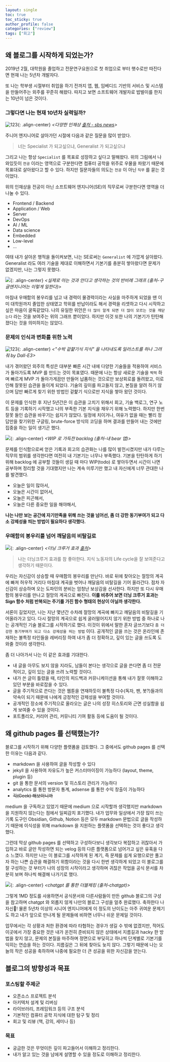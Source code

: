```yaml
---
layout: single
toc: true
toc_sticky: true
author_profile: false
categories: ["review"]
tags: ["회고"]
---
```


## 왜 블로그를 시작하게 되었는가?
2019년 2월, 대학원을 졸업하고 전문연구요원으로 첫 취업으로 부터 햇수로만 따진다면 현재 나는 5년차 개발자다.

또 나는 학부생 시절부터 취업을 하기 전까지 앱, 웹, 임베디드 기반의 서비스 및 시스템을 만들어주는 외주를 꾸준히 해왔다. 따지고 보면 소프트웨어 개발자로 밥벌이를 한지는 10년이 넘은 것이다.

### 그렇다면 나는 현재 10년차 실력일까?

![123](/assets/images/231228/1.png){: .align-center}
*<다양한 인재상 [출처 - sbs news](https://news.sbs.co.kr/news/endPage.do?news_id=N1007196814)>*

주니어 엔지니어로 살아가던 시절에 다음과 같은 질문을 많이 받았다. 

> 너는 Specialist 가 되고싶으냐, Generalist 가 되고싶으냐

그리고 나는 항상 `Specialist` 를 목표로 성장하고 싶다고 말해왔다. 위의 그림에서 나와있듯이 `전공` 이라는 영역으로 구분한다면 컴퓨터 공학을 위주로 우물을 파왔기 때문에 목표대로 살아왔다고 할 수 있다. 하지만 질문자들의 의도는 `전공` 이 아닌 `직무` 를 묻는 것이었다.

위의 인재상을 전공이 아닌 소프트웨어 엔지니어(SE)의 직무로써 구분한다면 영역을 더 나눌 수 있다.
- Frontend / Backend
- Application / Web
- Server
- DevOps
- AI / ML
- Data science
- Embedded
- Low-level
- ...

여태 내가 살아온 행적을 돌이켜보면, 나는 SE로써는 `Generalist` 에 가깝게 살아왔다. Generalist 라도 여러 기술을 제대로 이해하면서 기본기를 충분히 쌓아왔다면 문제가 없겠지만, 나는 그렇지 못했다. 

![](/assets/images/231228/3.png){: .align-center}
*<실제로 아는 것과 안다고 생각하는 것의 반비례 그래프 (출처-구글엔지니어는 이렇게 일한다)>*

마침내 우매함의 봉우리를 넘고 내 경력이 물경력이라는 사실을 마주하게 되었을 땐 이미 대학원까지 졸업한 상태였고 학위를 반납이라도 해서 경력을 리셋하고 다시 시작하고 싶은 마음이 굴뚝같았다. 나의 유일한 위안은 `더 많이 알게 되면 더 많이 모르는 것을 깨닫는다` 라는 것을 보여주는 위의 그래프 뿐이었다. 하지만 이것 또한 나의 기본기가 탄탄해졌다는 것을 의미하지는 않았다.

### 문제의 인식과 변화를 위한 노력
![123](/assets/images/231228/5.png){: .align-center}
*<"수박 겉햝기식 지식" 을 나타내도록 일러스트를 하나 그려줘 by Dall-E3>*

내가 겪어왔던 외주의 특성은 대부분 빠른 시간 내에 다양한 기술들을 적용하여 서비스가 돌아가도록 MVP 를 만드는 것이 목표였다. 때문에 나는 항상 새로운 기술을 `찍먹` 하며 빠르게 MVP 가 돌아가게끔만 만들어 납품하는 것으로만 보상회로를 돌려왔고, 이로 인해 잘못된 습관을 들이게 되었다. 기술의 깊이를 파고들지 않고, 본질을 알려 하기 않으며 답만 빠르게 찾기 위한 방법인 겉핥기 식으로만 지식을 쌓아 왔던 것이다.

이 문제를 인식한 후 지난 5년간은 이 습관을 고치기 위해서 회고, 기술 백로그, 연구 노트 등을 기록하기 시작했고 나의 부족한 기본 지식을 채우기 위해 노력했다. 하지만 한번 잘못 들인 습관을 바꾸기는 쉽지가 않았다. 일정에 치이거나, 여유가 없을 때는 빨리 정답만을 찾기위한 구글링, brute-force 방식의 코딩을 하며 결과를 만들어 내는 것에만 집중을 하는 일이 생기곤 했다. 

![](/assets/images/231228/4.png){: .align-center}
*<WIP 로 가득찬 backlog (출처-내 bear 앱)>*

문제를 인식함으로써 얻은 기록과 회고의 습관화는 나를 많이 발전시켰지만 내가 다루는 직무의 범위를 생각한다면 여전히 내 기본기는 너무나 부족했다. 기본을 탄탄하게 하기 위해 backlog 에 공부할 것들이 생길 때 마다 WIP(todo) 로 쌓아두면서 시간이 나면 공부하며 정리할 것을 기대했지만 나는 계속 미루기만 했고 내 자신에게 너무 관대한 나를 발견했다. 
- 오늘은 일이 많아서,
- 오늘은 시간이 없어서,
- 오늘은 피곤해서,
- 오늘은 다른 중요한 일을 해야해서,

**나는 나만 보는 공간에 자기만족을 위해 쓰는 것을 넘어선, 좀 더 강한 동기부여가 되고 다소 강제성을 띄는 방법이 필요하다 생각했다.**

### 우매함의 봉우리를 넘어 깨달음의 비탈길로
![](/assets/images/231228/2.png){: .align-center}
*<더닝 크루거 효과 [출처](https://jihoonkimtech.tistory.com/32)>*

> 나는 더닝크루거 효과를 참 좋아한다. 지식 노동자의 Life cycle을 잘 보여준다고 생각하기 때문이다. 

우리는 자신감이 상승할 때 우매함의 봉우리를 만난다. 바로 뒤에 찾아오는 절망의 계곡에 빠져 허우적 거리다 마침대 계곡을 벗어나 깨달음의 비탈길을 기어 올라간다. 점차 자신감이 상승하며 오는 도파민의 분비는 엄청난 보상감을 선사한다. 하지만 또 다시 우매함의 봉우리를 만나고 절망의 계곡으로 빠진다. **이를 비추어 보면 더닝 크루거 효과는 Sign 함수 처럼 반복되는 주기를 가진 함수 형태의 현상이 아닐까 생각한다.**

서론이 길었지만, 나는 지난 몇년간 수차례 절망의 계곡에 빠지고 깨달음의 비탈길을 기어올라가고 있다. 다시 절망의 계곡으로 쉽게 굴러떨어지지 않기 위한 방법 중 하나로 나는 공개적인 기술 블로그를 시작하기로 했다. 이것이 위에서 말한 혼자 글쓰기보다 `좀 더 강한 동기부여가 되고 다소 강제성을 띄는 방법` 이다. 공개적인 글을 쓰는 것은 온라인에 존재하는 불특정 타인들을 레버리징 하여 내가 좀 더 정확하고, 깊이 있는 글을 쓰도록 도와줄 것이라 생각한다.

좀 더 나아가서 나는 이 같은 효과를 기대한다.
- 내 글을 아무도 보지 않을 지라도, 남들이 본다는 생각으로 글을 쓴다면 좀 더 전문적이고, 깊이 있는 글을 쓰려 노력할 것이다.
- 내가 쓴 글이 틀렸을 때, 타인의 피드백과 커뮤니케이션을 통해 내가 잘못 이해하고 있던 부분을 바로잡을 수 있다.
- 글을 주기적으로 쓴다는 것은 웹툰을 연재하듯이 불특정 다수(독자, 팬, 봇?)들과의 약속이 되기 때문에 나에게 긍정적인 강제성을 부여할 것이다.
- 공개적인 장소에 주기적으로 올라오는 글은 나의 성장 히스토리와 근면 성실함을 쉽게 보여줄 수 있을 것이다.
- 포트폴리오, 커리어 관리, 커뮤니티 기여 활동 등에 도움이 될 것이다.

## 왜 github pages 를 선택했는가?
블로그를 시작하기 위해 다양한 플랫폼을 검토했다. 그 중에서도 github pages 를 선택한 이유는 다음과 같다.
- markdown 을 사용하여 글을 작성할 수 있다
- jekyll 을 사용하여 자유도가 높은 커스터마이징이 가능하다 (layout, theme, plugin 등)
- git 을 통한 문서의 version 및 히스토리 관리가 가능하다
- analytics 를 통한 방문자 통계, adsense 를 통한 수익 창출이 가능하다
- ~~긱(Geek) 해보이니까~~

medium 을 구독하고 있었기 때문에 medium 으로 시작할까 생각했지만 markdown 을 지원하지 않는다는 점에서 일찌감치 포기했다. 내가 업무와 일상에서 가장 많이 쓰는 기록 도구인 Obsidian, Github, Notion 등은 모두 markdown 문법으로 글을 작성하기 때문에 이식성을 위해 markdown 을 지원하는 플랫폼을 선택하는 것이 좋다고 생각했다.

그런데 막상 github pages 를 선택하고 구성하다보니 생각보다 복잡하고 귀찮아서 가입하고 바로 글만 작성하면 되는 velog 등의 다른 플랫폼으로 넘어가고 싶은 유혹을 다소 느꼈다. 하지만 나는 이 블로그를 시작하게 된 계기, 즉 문제를 쉽게 요행으로만 풀고자 하는 나쁜 습관을 해결하기 위함이라는 것을 다시 한번 생각하게 되었고 이 블로그를 잘 구성하는 것 부터가 나의 성장의 시작이라고 생각하며 귀찮은 작업을 공식 문서를 차분히 보며 하나씩 해결해 나가기로 했다. 

![](/assets/images/231228/6.png){: .align-center}
*<chatgpt 를 통한 더블체킹 (출처-chatgpt)>*

그렇게 1MD 정도를 사용하면서 공식문서와 다른사람들이 만든 github 블로그의 구성을 참고하며 chatgpt 와 외롭지 않게 나만의 블로그 구성을 얼추 완료했다. 축하한다 나자신🥳! 물론 5년차 이상의 시니어 엔지니어에게 이 정도의 난이도는 아주 귀여운 문제기도 하고 내가 앞으로 만나게 될 문제들에 비하면 너무나 쉬운 문제일 것이다. 

업무에서는 각 상황과 처한 환경에 따라 타협하는 경우가 생길 수 밖에 없겠지만, 적어도 이곳에서 가장 중요한 것은 내가 온전히 준비되지 않은 상태에서 지름길과 hacky 한 방법을 찾지 않고, 문제의 본질을 마주하며 정면으로 부딪히고 하나씩 단계별로 기본기를 익히는 연습을 하는 것이다. 지름길은 그 뒤에 찾아도 늦지 않다. 그렇기 때문에 나는 오늘의 작은 성공을 축하하며 나중에 필요한 더 큰 성공을 위한 자신감을 얻는다.

## 블로그의 방향성과 목표
### 포스팅할 주제군
- 오픈소스 프로젝트 분석
- 아키텍처 설계 및 리버싱
- 라이브러리, 프레임워크 등의 구조 분석
- 기본적인 컴퓨터 공학 지식에 대한 탐구 및 정리
- 회고 및 리뷰 (책, 강의, 세미나 등)

### 목표
- 궁금한 것은 무엇이든 깊이 파고들어서 이해하고 정리한다.
- 내가 알고 있는 것을 남에게 설명할 수 있을 정도로 이해하고 정리한다.

